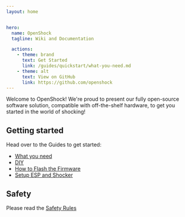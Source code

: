 ```yaml
---
layout: home


hero:
  name: OpenShock
  tagline: Wiki and Documentation

  actions:
    - theme: brand
      text: Get Started
      link: /guides/quickstart/what-you-need.md
    - theme: alt
      text: View on GitHub
      link: https://github.com/openshock
---
```


Welcome to OpenShock! We're proud to present our fully open-source software solution, compatible with off-the-shelf hardware, to get you started in the world of shocking!

## Getting started

Head over to the Guides to get started:

- [What you need](guides/quickstart/what-you-need.md)
- [DIY](guides/diy/hardware-buying.md)
- [How to Flash the Firmware](guides/openshock/how-to-flash-your-board.md)
- [Setup ESP and Shocker](guides/openshock/first-setup.md)

## Safety

Please read the [Safety Rules](./home/safety-rules.md)
